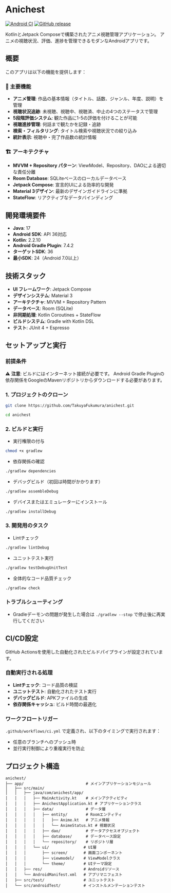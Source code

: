 # Anichest

[![Android CI](https://github.com/TakuyaFukumura/anichest/actions/workflows/ci.yml/badge.svg)](https://github.com/TakuyaFukumura/anichest/actions/workflows/ci.yml)
[![GitHub release](https://img.shields.io/github/v/release/TakuyaFukumura/anichest?include_prereleases)](https://github.com/TakuyaFukumura/anichest/releases)

KotlinとJetpack Composeで構築されたアニメ視聴管理アプリケーション。
アニメの視聴状況、評価、進捗を管理できるモダンなAndroidアプリです。

## 概要

このアプリは以下の機能を提供します：

### 🎯 主要機能
- **アニメ管理**: 作品の基本情報（タイトル、話数、ジャンル、年度、説明）を管理
- **視聴状況追跡**: 未視聴、視聴中、視聴済、中止の4つのステータスで管理
- **5段階評価システム**: 観た作品に1-5の評価を付けることが可能
- **視聴進捗管理**: 何話まで観たかを記録・追跡
- **検索・フィルタリング**: タイトル検索や視聴状況での絞り込み
- **統計表示**: 視聴中・完了作品数の統計情報

### 🏗️ アーキテクチャ
- **MVVM + Repository パターン**: ViewModel、Repository、DAOによる適切な責任分離
- **Room Database**: SQLiteベースのローカルデータベース
- **Jetpack Compose**: 宣言的UIによる効率的な開発
- **Material 3デザイン**: 最新のデザインガイドラインに準拠
- **StateFlow**: リアクティブなデータバインディング

## 開発環境要件

- **Java**: 17
- **Android SDK**: API 36対応  
- **Kotlin**: 2.2.10
- **Android Gradle Plugin**: 7.4.2
- **ターゲットSDK**: 36
- **最小SDK**: 24（Android 7.0以上）

## 技術スタック

- **UI フレームワーク**: Jetpack Compose
- **デザインシステム**: Material 3
- **アーキテクチャ**: MVVM + Repository Pattern
- **データベース**: Room (SQLite)
- **非同期処理**: Kotlin Coroutines + StateFlow
- **ビルドシステム**: Gradle with Kotlin DSL
- **テスト**: JUnit 4 + Espresso

## セットアップと実行

### 前提条件

⚠️ **注意**: ビルドにはインターネット接続が必要です。
Android Gradle Pluginの依存関係をGoogleのMavenリポジトリからダウンロードする必要があります。

### 1. プロジェクトのクローン
```bash
git clone https://github.com/TakuyaFukumura/anichest.git
```
```bash
cd anichest
```

### 2. ビルドと実行
- 実行権限の付与
```bash
chmod +x gradlew
```
- 依存関係の確認
```bash
./gradlew dependencies
```
- デバッグビルド（初回は時間がかかります）
```bash
./gradlew assembleDebug
```
- デバイスまたはエミュレーターにインストール
```bash
./gradlew installDebug
```

### 3. 開発用のタスク
- Lintチェック
```bash
./gradlew lintDebug
```
- ユニットテスト実行
```bash
./gradlew testDebugUnitTest
```
- 全体的なコード品質チェック
```bash
./gradlew check
```

### トラブルシューティング

- Gradleデーモンの問題が発生した場合は `./gradlew --stop` で停止後に再実行してください

## CI/CD設定

GitHub Actionsを使用した自動化されたビルドパイプラインが設定されています。

### 自動実行される処理

- **Lintチェック**: コード品質の検証
- **ユニットテスト**: 自動化されたテスト実行
- **デバッグビルド**: APKファイルの生成
- **依存関係キャッシュ**: ビルド時間の最適化

### ワークフロートリガー

`.github/workflows/ci.yml` で定義され、以下のタイミングで実行されます：
- 任意のブランチへのプッシュ時
- 並行実行制御により重複実行を防止

## プロジェクト構造

```
anichest/
├── app/                           # メインアプリケーションモジュール
│   ├── src/main/
│   │   ├── java/com/anichest/app/
│   │   │   ├── MainActivity.kt    # メインアクティビティ
│   │   │   ├── AnichestApplication.kt # アプリケーションクラス
│   │   │   ├── data/              # データ層
│   │   │   │   ├── entity/        # Roomエンティティ
│   │   │   │   │   ├── Anime.kt   # アニメ情報
│   │   │   │   │   └── AnimeStatus.kt # 視聴状況
│   │   │   │   ├── dao/           # データアクセスオブジェクト
│   │   │   │   ├── database/      # データベース設定
│   │   │   │   └── repository/    # リポジトリ層
│   │   │   └── ui/               # UI層
│   │   │       ├── screen/       # 画面コンポーネント
│   │   │       ├── viewmodel/    # ViewModelクラス
│   │   │       └── theme/        # UIテーマ設定
│   │   ├── res/                  # Androidリソース
│   │   └── AndroidManifest.xml   # アプリマニフェスト
│   ├── src/test/                 # ユニットテスト
│   └── src/androidTest/          # インストルメンテーションテスト
```
